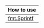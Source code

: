 | How to use                    |
|-------------------------------|
| [fmt.Sprintf](fmt.Sprintf.md) |